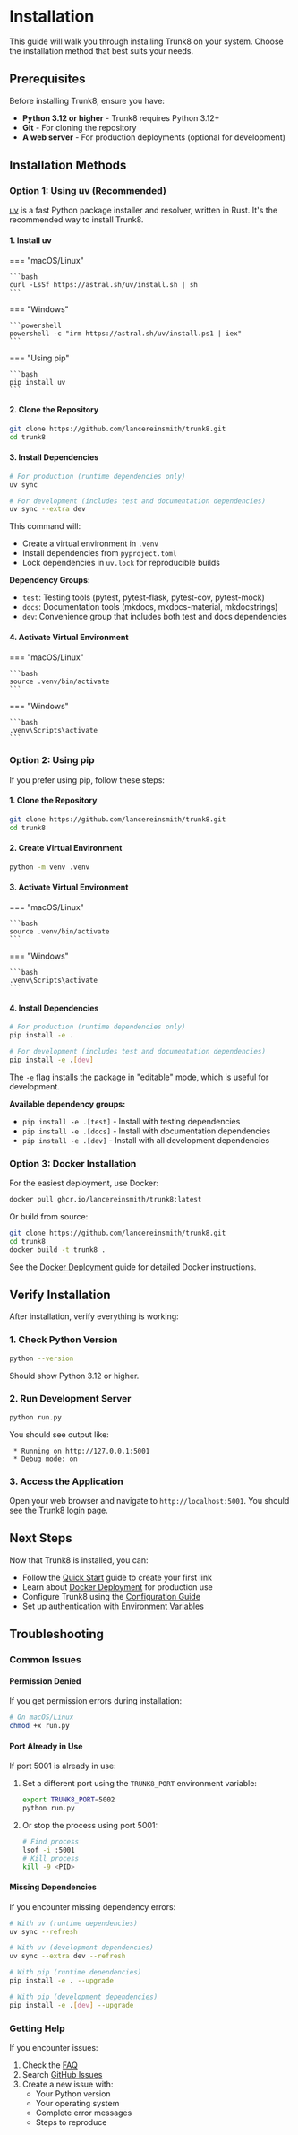 # Installation

This guide will walk you through installing Trunk8 on your system. Choose the installation method that best suits your needs.

## Prerequisites

Before installing Trunk8, ensure you have:

- **Python 3.12 or higher** - Trunk8 requires Python 3.12+
- **Git** - For cloning the repository
- **A web server** - For production deployments (optional for development)

## Installation Methods

### Option 1: Using uv (Recommended)

[uv](https://github.com/astral-sh/uv) is a fast Python package installer and resolver, written in Rust. It's the recommended way to install Trunk8.

#### 1. Install uv

=== "macOS/Linux"

    ```bash
    curl -LsSf https://astral.sh/uv/install.sh | sh
    ```

=== "Windows"

    ```powershell
    powershell -c "irm https://astral.sh/uv/install.ps1 | iex"
    ```

=== "Using pip"

    ```bash
    pip install uv
    ```

#### 2. Clone the Repository

```bash
git clone https://github.com/lancereinsmith/trunk8.git
cd trunk8
```

#### 3. Install Dependencies

```bash
# For production (runtime dependencies only)
uv sync

# For development (includes test and documentation dependencies)
uv sync --extra dev
```

This command will:

- Create a virtual environment in `.venv`
- Install dependencies from `pyproject.toml`
- Lock dependencies in `uv.lock` for reproducible builds

**Dependency Groups:**

- `test`: Testing tools (pytest, pytest-flask, pytest-cov, pytest-mock)
- `docs`: Documentation tools (mkdocs, mkdocs-material, mkdocstrings)
- `dev`: Convenience group that includes both test and docs dependencies

#### 4. Activate Virtual Environment

=== "macOS/Linux"

    ```bash
    source .venv/bin/activate
    ```

=== "Windows"

    ```bash
    .venv\Scripts\activate
    ```

### Option 2: Using pip

If you prefer using pip, follow these steps:

#### 1. Clone the Repository

```bash
git clone https://github.com/lancereinsmith/trunk8.git
cd trunk8
```

#### 2. Create Virtual Environment

```bash
python -m venv .venv
```

#### 3. Activate Virtual Environment

=== "macOS/Linux"

    ```bash
    source .venv/bin/activate
    ```

=== "Windows"

    ```bash
    .venv\Scripts\activate
    ```

#### 4. Install Dependencies

```bash
# For production (runtime dependencies only)
pip install -e .

# For development (includes test and documentation dependencies)
pip install -e .[dev]
```

The `-e` flag installs the package in "editable" mode, which is useful for development.

**Available dependency groups:**

- `pip install -e .[test]` - Install with testing dependencies
- `pip install -e .[docs]` - Install with documentation dependencies  
- `pip install -e .[dev]` - Install with all development dependencies

### Option 3: Docker Installation

For the easiest deployment, use Docker:

```bash
docker pull ghcr.io/lancereinsmith/trunk8:latest
```

Or build from source:

```bash
git clone https://github.com/lancereinsmith/trunk8.git
cd trunk8
docker build -t trunk8 .
```

See the [Docker Deployment](docker.md) guide for detailed Docker instructions.

## Verify Installation

After installation, verify everything is working:

### 1. Check Python Version

```bash
python --version
```

Should show Python 3.12 or higher.

### 2. Run Development Server

```bash
python run.py
```

You should see output like:
```
 * Running on http://127.0.0.1:5001
 * Debug mode: on
```

### 3. Access the Application

Open your web browser and navigate to `http://localhost:5001`. You should see the Trunk8 login page.

## Next Steps

Now that Trunk8 is installed, you can:

- Follow the [Quick Start](quickstart.md) guide to create your first link
- Learn about [Docker Deployment](docker.md) for production use
- Configure Trunk8 using the [Configuration Guide](../configuration/overview.md)
- Set up authentication with [Environment Variables](../configuration/environment.md)

## Troubleshooting

### Common Issues

#### Permission Denied

If you get permission errors during installation:

```bash
# On macOS/Linux
chmod +x run.py
```

#### Port Already in Use

If port 5001 is already in use:

1. Set a different port using the `TRUNK8_PORT` environment variable:
   ```bash
   export TRUNK8_PORT=5002
   python run.py
   ```

2. Or stop the process using port 5001:
   ```bash
   # Find process
   lsof -i :5001
   # Kill process
   kill -9 <PID>
   ```

#### Missing Dependencies

If you encounter missing dependency errors:

```bash
# With uv (runtime dependencies)
uv sync --refresh

# With uv (development dependencies)
uv sync --extra dev --refresh

# With pip (runtime dependencies)
pip install -e . --upgrade

# With pip (development dependencies)
pip install -e .[dev] --upgrade
```

### Getting Help

If you encounter issues:

1. Check the [FAQ](../reference/faq.md)
2. Search [GitHub Issues](https://github.com/lancereinsmith/trunk8/issues)
3. Create a new issue with:
   - Your Python version
   - Your operating system
   - Complete error messages
   - Steps to reproduce 